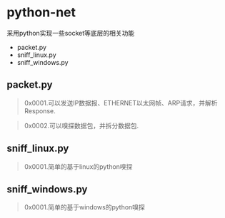 # python-net
采用python实现一些socket等底层的相关功能
* packet.py
* sniff_linux.py
* sniff_windows.py

## packet.py
>
>0x0001.可以发送IP数据报、ETHERNET以太网帧、ARP请求，并解析Response.

>0x0002.可以嗅探数据包，并拆分数据包.

## sniff_linux.py
>
>0x0001.简单的基于linux的python嗅探

## sniff_windows.py
>
>0x0001.简单的基于windows的python嗅探
